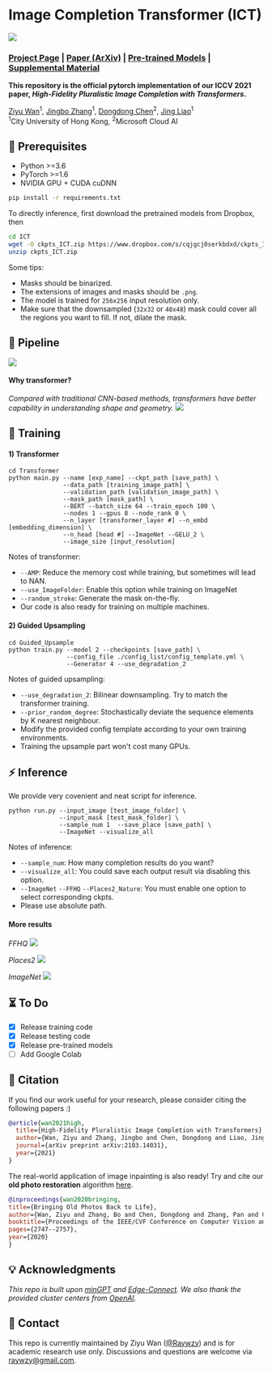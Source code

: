 # Image Completion Transformer (ICT)

<img src='imgs/teaser.png'/>

### [Project Page](http://raywzy.com/ICT/) | [Paper (ArXiv)](https://arxiv.org/pdf/2103.14031.pdf) | [Pre-trained Models](https://www.dropbox.com/s/cqjgcj0serkbdxd/ckpts_ICT.zip?dl=0) | [Supplemental Material](http://raywzy.com/ICT/supple.pdf)

**This repository is the official pytorch implementation of our ICCV 2021 paper, *High-Fidelity Pluralistic Image Completion with Transformers*.**

[Ziyu Wan](http://raywzy.com/)<sup>1</sup>,
[Jingbo Zhang](https://github.com/Eckert-ZJB)<sup>1</sup>,
[Dongdong Chen](http://www.dongdongchen.bid/)<sup>2</sup>,
[Jing Liao](https://liaojing.github.io/html/)<sup>1</sup> <br>
<sup>1</sup>City University of Hong Kong, <sup>2</sup>Microsoft Cloud AI



## :balloon: Prerequisites

- Python >=3.6
- PyTorch >=1.6
- NVIDIA GPU + CUDA cuDNN
```bash
pip install -r requirements.txt
```

To directly inference, first download the pretrained models from Dropbox, then
```bash
cd ICT
wget -O ckpts_ICT.zip https://www.dropbox.com/s/cqjgcj0serkbdxd/ckpts_ICT.zip?dl=1
unzip ckpts_ICT.zip
```

Some tips:
+ Masks should be binarized.
+ The extensions of images and masks should be `.png`.
+ The model is trained for `256x256` input resolution only.
+ Make sure that the downsampled (`32x32` or `48x48`) mask could cover all the regions you want to fill. If not, dilate the mask.

## :star2: Pipeline
<img src='imgs/Pipeline.png'/>

#### Why transformer?
*Compared with traditional CNN-based methods, transformers have better capability in understanding shape and geometry.*
<img src='imgs/structure.png'/>

## :rocket: Training

#### 1) Transformer

```
cd Transformer
python main.py --name [exp_name] --ckpt_path [save_path] \
               --data_path [training_image_path] \
               --validation_path [validation_image_path] \
               --mask_path [mask_path] \
               --BERT --batch_size 64 --train_epoch 100 \
               --nodes 1 --gpus 8 --node_rank 0 \
               --n_layer [transformer_layer #] --n_embd [embedding_dimension] \
               --n_head [head #] --ImageNet --GELU_2 \
               --image_size [input_resolution]
```

Notes of transformer: 
+ `--AMP`: Reduce the memory cost while training, but sometimes will lead to NAN.
+ `--use_ImageFolder`: Enable this option while training on ImageNet
+ `--random_stroke`: Generate the mask on-the-fly.
+ Our code is also ready for training on multiple machines.

#### 2) Guided Upsampling

```
cd Guided_Upsample
python train.py --model 2 --checkpoints [save_path] \
                --config_file ./config_list/config_template.yml \
                --Generator 4 --use_degradation_2
```

Notes of guided upsampling: 
+ `--use_degradation_2`: Bilinear downsampling. Try to match the transformer training.
+ `--prior_random_degree`: Stochastically deviate the sequence elements by K nearest neighbour.
+ Modify the provided config template according to your own training environments.
+ Training the upsample part won't cost many GPUs.


## :zap: Inference

We provide very covenient and neat script for inference.
```
python run.py --input_image [test_image_folder] \
              --input_mask [test_mask_folder] \
              --sample_num 1  --save_place [save_path] \
              --ImageNet --visualize_all
```

Notes of inference: 
+ `--sample_num`: How many completion results do you want?
+ `--visualize_all`: You could save each output result via disabling this option.
+ `--ImageNet` `--FFHQ` `--Places2_Nature`: You must enable one option to select corresponding ckpts.
+ Please use absolute path.


#### More results
*FFHQ*
<img src='imgs/FFHQ.png'/>

*Places2*
<img src='imgs/Places2.png'/>

*ImageNet*
<img src='imgs/ImageNet.png'/>


## :hourglass_flowing_sand: To Do
- [x] Release training code
- [x] Release testing code
- [x] Release pre-trained models
- [ ] Add Google Colab

## :notebook_with_decorative_cover: Citation

If you find our work useful for your research, please consider citing the following papers :)

```bibtex
@article{wan2021high,
  title={High-Fidelity Pluralistic Image Completion with Transformers},
  author={Wan, Ziyu and Zhang, Jingbo and Chen, Dongdong and Liao, Jing},
  journal={arXiv preprint arXiv:2103.14031},
  year={2021}
}
```
The real-world application of image inpainting is also ready! Try and cite our **old photo restoration** algorithm [here](https://github.com/microsoft/Bringing-Old-Photos-Back-to-Life). 

```bibtex
@inproceedings{wan2020bringing,
title={Bringing Old Photos Back to Life},
author={Wan, Ziyu and Zhang, Bo and Chen, Dongdong and Zhang, Pan and Chen, Dong and Liao, Jing and Wen, Fang},
booktitle={Proceedings of the IEEE/CVF Conference on Computer Vision and Pattern Recognition},
pages={2747--2757},
year={2020}
}
```
## :bulb: Acknowledgments

*This repo is built upon [minGPT](https://github.com/karpathy/minGPT) and [Edge-Connect](https://github.com/knazeri/edge-connect). We also thank the provided cluster centers from [OpenAI](https://github.com/openai/image-gpt).*

## :incoming_envelope: Contact

This repo is currently maintained by Ziyu Wan ([@Raywzy](https://github.com/raywzy)) and is for academic research use only. Discussions and questions are welcome via raywzy@gmail.com. 